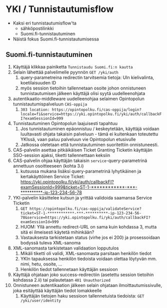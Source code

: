 # YKI / Tunnistautumisflow

- Kaksi eri tunnistautumisflow'ta
    * sähköpostilinkki
    * Suomi.fi-tunnistautuminen
- Näistä fokus Suomi.fi-tunnistautumisessa

## Suomi.fi-tunnistautuminen

1. Käyttäjä klikkaa painiketta `Tunnistaudu Suomi.fi:n kautta`
2. Selain lähettää palvelimelle pyynnön `GET /yki/auth`
    1. query-parametreina redirectin tarvitsemia tietoja: UIn kielivalinta, koetilaisuuden ID
    2. myös session tietoihin tallennetaan osoite johon onnistuneen tunnistautumisen jälkeen käyttäjä olisi syytä uudelleenohjata
3. autentikaatio-middleware uudelleenohjaa selaimen Opintopolun tunnistautumispalveluun `CAS-oppija`
    1. `303 location: https://opintopolku.fi/cas-oppija/login?locale=fi&service=https://yki.opintopolku.fi/yki/auth/callbackFI?examSessionId=999`
4. Tunnistautuminen Opintopolun laajuisesti tapahtuu
    1. Jos tunnistautuminen epäonnistuu / keskeytetään, käyttäjä voidaan luultavasti ohjata takaisin palveluun - tämä ei kuitenkaan toteutettu YKIssä, vaan paluu palveluun vie Opintopolun etusivulle
    2. Jatkossa oletetaan että tunnistautuminen suoritettiin onnistuneesti.
5. CAS-palvelin asettaa pitkäikäisen Ticket Granting Ticketin käyttäjän SSO-session ajaksi, tiketti tallennettaan keksiin
6. CAS-palvelin ohjaa käyttäjän takaisin `service`-query-parametrinä annettuun osoitteeseen (kohta 3.i)
    1. kutsussa mukana lisäksi query-parametrinä lyhytikäinen ja kertakäyttöinen Service Ticket: https://yki.opintopolku.fi/yki/auth/callbackFI?examSessionId=999&ticket=ST-1-************-***-**********-ip-123-234-56-78
7. YKI-palvelin käsittelee kutsun ja yrittää validoida saamansa Service Ticketin
    1. `GET https://opintopolku.fi/cas-oppija/validateService?ticket=ST-1-************-***-**********-ip-123-234-56-78&service=https://yki.opintopolku.fi/yki/auth/callbackFI?examSessionId=999`
    2. HUOM: Yllä annettu redirect-URL on sama kuin kohdassa 3, mutta sitä ei ilmeisesti käytetä mihinkään?
    3. Vastauksesta tarkistetaan status (virhe jos ei 200) ja prosessoidaan bodyssä tuleva XML-sanoma
8. XML-sanomasta tarkistetaan validaation lopputulos
    1. Mikäli tiketti oli validi, XML-sanomasta parsitaan henkilön tiedot
    2. YKIn tapauksessa henkilön tiedoista voidaan olettaa löytyvän mm. nimi, hetu, osoite, ...
    3. Henkilön tiedot tallennetaan käyttäjän sessioon
9. Käyttäjä ohjataan joko success-redirectiin (asetettu session tietoihin kohdassa 2.ii) tai palautetaan `401 Unauthorized`
10. Onnistuneen autentikaation jälkeen selain ohjataan ilmoittautumissivulle, joka esitäyttää käyttäjän tiedot lomakkeelle
    1. Käyttäjän tietojen haku sessioon tallennetuista tiedoista: `GET /yki/user/identity`
